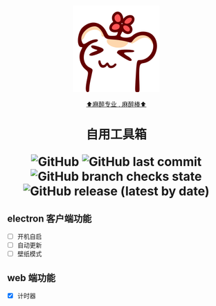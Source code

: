 <div align="center">

  ![只是一只非常普通的仓鼠](public/favicon.svg)

  [⬆️麻醉专业 , 麻醉棒⬆️](https://space.bilibili.com/136107)

  <h1>
  自用工具箱

  ![GitHub](https://img.shields.io/github/license/xxldm/tool-client)
  ![GitHub last commit](https://img.shields.io/github/last-commit/xxldm/tool-client)
  ![GitHub branch checks state](https://img.shields.io/github/checks-status/xxldm/tool-client/main)
  ![GitHub release (latest by date)](https://img.shields.io/github/v/release/xxldm/tool-client)
  </h1>
</div>

## electron 客户端功能
  - [ ] 开机自启
  - [ ] 自动更新
  - [ ] 壁纸模式
## web 端功能
  - [x] 计时器
